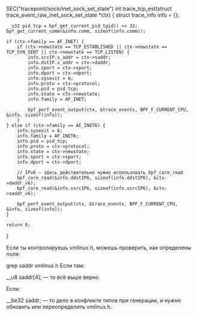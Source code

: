 SEC("tracepoint/sock/inet_sock_set_state")
int trace_tcp_est(struct trace_event_raw_inet_sock_set_state *ctx) {
    struct trace_info info = {};

    __u32 pid_tcp = bpf_get_current_pid_tgid() >> 32;
    bpf_get_current_comm(&info.comm, sizeof(info.comm));

    if (ctx->family == AF_INET) {
        if (ctx->newstate == TCP_ESTABLISHED || ctx->newstate == TCP_SYN_SENT || ctx->newstate == TCP_LISTEN) {
            info.srcIP.s_addr = ctx->saddr;
            info.dstIP.s_addr = ctx->daddr;
            info.sport = ctx->sport;
            info.dport = ctx->dport;
            info.sysexit = 6;
            info.proto = ctx->protocol;
            info.pid = pid_tcp;
            info.state = ctx->newstate;
            info.family = AF_INET;

            bpf_perf_event_output(ctx, &trace_events, BPF_F_CURRENT_CPU, &info, sizeof(info));
        }
    } else if (ctx->family == AF_INET6) {
        info.sysexit = 6;
        info.family = AF_INET6;
        info.pid = pid_tcp;
        info.proto = ctx->protocol;
        info.state = ctx->newstate;
        info.sport = ctx->sport;
        info.dport = ctx->dport;

        // IPv6 — здесь действительно нужно использовать bpf_core_read
        bpf_core_read(&info.ddstIP6, sizeof(info.ddstIP6), &ctx->daddr_v6);
        bpf_core_read(&info.ssrcIP6, sizeof(info.ssrcIP6), &ctx->saddr_v6);

        bpf_perf_event_output(ctx, &trace_events, BPF_F_CURRENT_CPU, &info, sizeof(info));
    }

    return 0;
}


Если ты контролируешь vmlinux.h, можешь проверить, как определены поля:


grep saddr vmlinux.h
Если там:


__u8 saddr[4];
— то всё выше верно.

Если:


__be32 saddr;
— то дело в конфликте типов при генерации, и нужно обновить или переопределить vmlinux.h.







